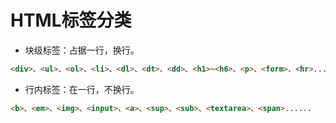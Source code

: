 # HTML标签分类

- 块级标签：占据一行，换行。
```html
<div>、<ul>、<ol>、<li>、<dl>、<dt>、<dd>、<h1>~<h6>、<p>、<form>、<hr>......
```

- 行内标签：在一行，不换行。
```html
<b>、<em>、<img>、<input>、<a>、<sup>、<sub>、<textarea>、<span>......
```